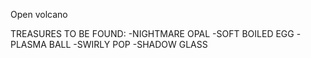 Open volcano

TREASURES TO BE FOUND:
-NIGHTMARE OPAL
-SOFT BOILED EGG
-PLASMA BALL
-SWIRLY POP
-SHADOW GLASS